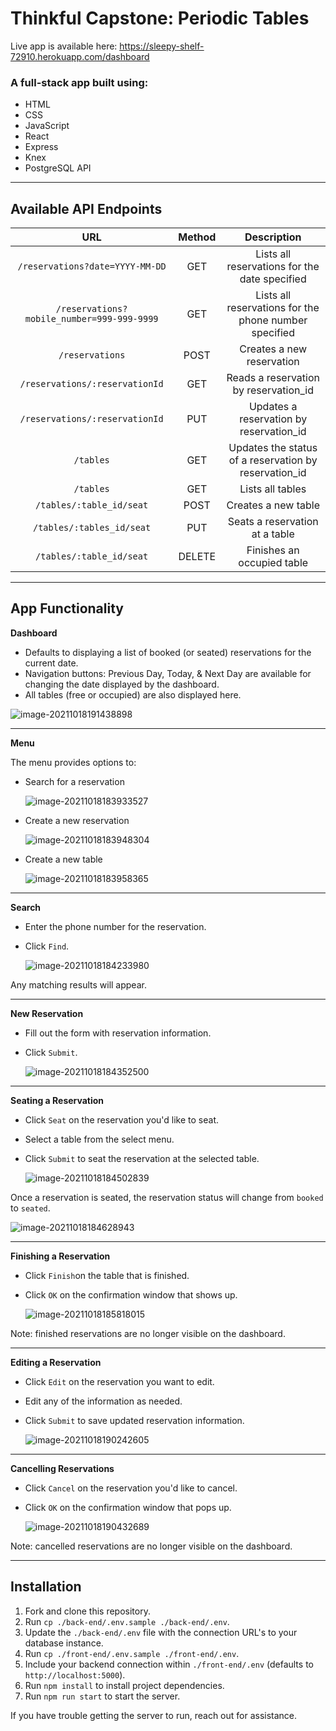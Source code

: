 # Thinkful Capstone: Periodic Tables

Live app is available here:  <u>https://sleepy-shelf-72910.herokuapp.com/dashboard</u>

### A full-stack app built using:

- HTML
- CSS
- JavaScript
- React
- Express
- Knex
- PostgreSQL API

------

## Available API Endpoints

|                    URL                     | Method |                      Description                      |
| :----------------------------------------: | :----: | :---------------------------------------------------: |
|      `/reservations?date=YYYY-MM-DD`       |  GET   |     Lists all reservations for the date specified     |
| `/reservations?mobile_number=999-999-9999` |  GET   | Lists all reservations for the phone number specified |
|              `/reservations`               |  POST  |               Creates a new reservation               |
|       `/reservations/:reservationId`       |  GET   |         Reads a reservation by reservation_id         |
|       `/reservations/:reservationId`       |  PUT   |        Updates a reservation by reservation_id        |
|                 `/tables`                  |  GET   | Updates the status of a reservation by reservation_id |
|                 `/tables`                  |  GET   |                   Lists all tables                    |
|          `/tables/:table_id/seat`          |  POST  |                  Creates a new table                  |
|         `/tables/:tables_id/seat`          |  PUT   |            Seats a reservation at a table             |
|          `/tables/:table_id/seat`          | DELETE |              Finishes an occupied table               |

------

## App Functionality

**Dashboard**

- Defaults to displaying a list of booked (or seated) reservations for the current date.
- Navigation buttons: Previous Day, Today, & Next Day are available for changing the date displayed by the dashboard.
- All tables (free or occupied) are also displayed here.

![image-20211018191438898](C:\Users\OSoSillyMe\AppData\Roaming\Typora\typora-user-images\image-20211018191438898.png)

------

**Menu**

The menu provides options to:

- Search for a reservation

  ![image-20211018183933527](C:\Users\OSoSillyMe\AppData\Roaming\Typora\typora-user-images\image-20211018183933527.png)

- Create a new reservation

  ![image-20211018183948304](C:\Users\OSoSillyMe\AppData\Roaming\Typora\typora-user-images\image-20211018183948304.png)

- Create a new table

  ![image-20211018183958365](C:\Users\OSoSillyMe\AppData\Roaming\Typora\typora-user-images\image-20211018183958365.png)

------

**Search**

- Enter the phone number for the reservation.

- Click `Find`.

  ![image-20211018184233980](C:\Users\OSoSillyMe\AppData\Roaming\Typora\typora-user-images\image-20211018184233980.png)

Any matching results will appear.

------

**New Reservation**

- Fill out the form with reservation information.

- Click `Submit`.

  ![image-20211018184352500](C:\Users\OSoSillyMe\AppData\Roaming\Typora\typora-user-images\image-20211018184352500.png)

------

**Seating a Reservation**

- Click `Seat` on the reservation you'd like to seat.

- Select a table from the select menu.

- Click `Submit` to seat the reservation at the selected table.

  ![image-20211018184502839](C:\Users\OSoSillyMe\AppData\Roaming\Typora\typora-user-images\image-20211018184502839.png)

Once a reservation is seated, the reservation status will change from `booked` to `seated`.

![image-20211018184628943](C:\Users\OSoSillyMe\AppData\Roaming\Typora\typora-user-images\image-20211018184628943.png)

------

**Finishing a Reservation**

- Click `Finish`on the table that is finished.

- Click `OK` on the confirmation window that shows up.

  ![image-20211018185818015](C:\Users\OSoSillyMe\AppData\Roaming\Typora\typora-user-images\image-20211018185818015.png)

Note: finished reservations are no longer visible on the dashboard.

------

**Editing a Reservation**

- Click `Edit` on the reservation you want to edit.

- Edit any of the information as needed.

- Click `Submit` to save updated reservation information.

  ![image-20211018190242605](C:\Users\OSoSillyMe\AppData\Roaming\Typora\typora-user-images\image-20211018190242605.png)

------

**Cancelling Reservations**

- Click `Cancel` on the reservation you'd like to cancel.

- Click `OK` on the confirmation window that pops up.

  ![image-20211018190432689](C:\Users\OSoSillyMe\AppData\Roaming\Typora\typora-user-images\image-20211018190432689.png)

Note: cancelled reservations are no longer visible on the dashboard.

------

## Installation

1. Fork and clone this repository.
2. Run `cp ./back-end/.env.sample ./back-end/.env`.
3. Update the `./back-end/.env` file with the connection URL's to your database instance.
4. Run `cp ./front-end/.env.sample ./front-end/.env`.
5. Include your backend connection within `./front-end/.env` (defaults to `http://localhost:5000`).
6. Run `npm install` to install project dependencies.
7. Run `npm run start` to start the server.

If you have trouble getting the server to run, reach out for assistance.
